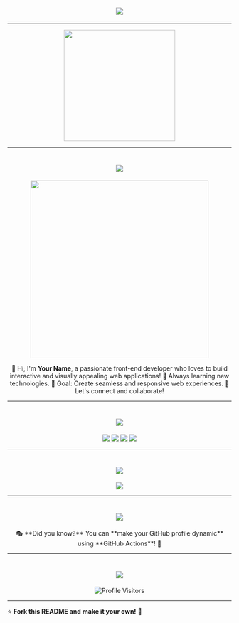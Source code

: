<!-- Typing Effect at the Top -->
<h1 align="center">
  <img src="https://readme-typing-svg.herokuapp.com?font=Fira+Code&size=30&pause=1000&color=F7BE00&center=true&vCenter=true&width=600&lines=🚀+Welcome+to+My+GitHub!;💻+I+am+a+Passionate+Developer!;🌟+Building+Awesome+Projects!">
</h1>

---

<!-- Animated Header GIF -->
<div align="center">
  <img src="https://media.giphy.com/media/M9gbBd9nbDrOTu1Mqx/giphy.gif" width="250"/>
</div>

---

<!-- 🔥 About Me Section -->
<h1 align="center">
  <img src="https://readme-typing-svg.herokuapp.com?font=Fira+Code&size=25&pause=1000&color=F7BE00&center=true&vCenter=true&width=500&lines=%F0%9F%92%A1+About+Me">
</h1>

<div align="center">
  <img src="https://media.giphy.com/media/qgQUggAC3Pfv687qPC/giphy.gif" width="400"/>
</div>

<p align="center">
  👋 Hi, I'm <strong>Your Name</strong>, a passionate front-end developer who loves to build interactive and visually appealing web applications!  
  🌱 Always learning new technologies.  
  🎯 Goal: Create seamless and responsive web experiences.  
  🚀 Let's connect and collaborate!
</p>

---

<!-- 🚀 Connect With Me -->
<h1 align="center">
  <img src="https://readme-typing-svg.herokuapp.com?font=Fira+Code&size=25&pause=1000&color=F7BE00&center=true&vCenter=true&width=500&lines=%F0%9F%93%A9+Get+in+Touch!">
</h1>

<div align="center">
  <a href="mailto:your-email@example.com">
    <img src="https://img.shields.io/badge/📧-Email-0078D4?style=for-the-badge&logo=gmail&logoColor=white" />
  </a>
  <a href="https://linkedin.com/in/your-linkedin">
    <img src="https://img.shields.io/badge/🔗-LinkedIn-0077B5?style=for-the-badge&logo=linkedin&logoColor=white" />
  </a>
  <a href="https://twitter.com/your-twitter">
    <img src="https://img.shields.io/badge/🐦-Twitter-1DA1F2?style=for-the-badge&logo=twitter&logoColor=white" />
  </a>
  <a href="https://your-portfolio.com">
    <img src="https://img.shields.io/badge/🌍-Portfolio-FF5722?style=for-the-badge&logo=google-chrome&logoColor=white" />
  </a>
</div>

---

<!-- 💻 Tech Stack -->
<h1 align="center">
  <img src="https://readme-typing-svg.herokuapp.com?font=Fira+Code&size=25&pause=1000&color=F7BE00&center=true&vCenter=true&width=500&lines=%F0%9F%92%BB+Tech+Stack+%26+Tools">
</h1>

<p align="center">
  <img src="https://skillicons.dev/icons?i=html,css,js,react,tailwind,bootstrap,nodejs,express,mongodb,git,github,figma,webpack,vscode,linux,python" />
</p>

---

<!-- ⚡ Fun Fact -->
<h1 align="center">
  <img src="https://readme-typing-svg.herokuapp.com?font=Fira+Code&size=25&pause=1000&color=F7BE00&center=true&vCenter=true&width=500&lines=%E2%9A%A1+Fun+Fact">
</h1>

<p align="center">
  🎭 **Did you know?** You can **make your GitHub profile dynamic** using **GitHub Actions**! 🚀  
</p>

---

<!-- 👀 Visitor Counter -->
<h1 align="center">
  <img src="https://readme-typing-svg.herokuapp.com?font=Fira+Code&size=25&pause=1000&color=1E90FF&center=true&vCenter=true&width=500&lines=%F0%9F%91%80+Profile+Visitors">
</h1>

<div align="center">
  <img src="https://komarev.com/ghpvc/?username=your-username&color=1E90FF&style=flat-square&label=Visitors" alt="Profile Visitors" />
</div>

---

⭐ **Fork this README and make it your own!** 🚀
